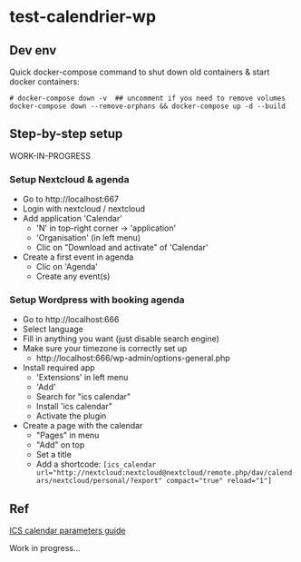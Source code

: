 # test-calendrier-wp

## Dev env

Quick docker-compose command to shut down old containers & start docker containers:

```
# docker-compose down -v  ## uncomment if you need to remove volumes
docker-compose down --remove-orphans && docker-compose up -d --build
```

## Step-by-step setup

WORK-IN-PROGRESS

### Setup Nextcloud & agenda

- Go to http://localhost:667
- Login with nextcloud / nextcloud
- Add application 'Calendar'
    - 'N' in top-right corner -> 'application'
    - 'Organisation' (in left menu)
    - Clic on "Download and activate" of 'Calendar'
- Create a first event in agenda
    - Clic on 'Agenda'
    - Create any event(s)

### Setup Wordpress with booking agenda

- Go to http://localhost:666
- Select language
- Fill in anything you want (just disable search engine)
- Make sure your timezone is correctly set up
    - http://localhost:666/wp-admin/options-general.php
- Install required app
    - 'Extensions' in left menu
    - 'Add'
    - Search for "ics calendar"
    - Install 'ics calendar"
    - Activate the plugin
- Create a page with the calendar
    - "Pages" in menu
    - "Add" on top
    - Set a title
    - Add a shortcode:
      `[ics_calendar url="http://nextcloud:nextcloud@nextcloud/remote.php/dav/calendars/nextcloud/personal/?export" compact="true" reload="1"]`

## Ref

[ICS calendar parameters guide](https://icscalendar.com/icsdocs/)

Work in progress...
